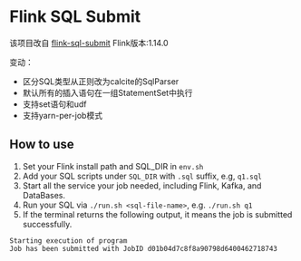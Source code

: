 # Flink SQL Submit
该项目改自 [flink-sql-submit](https://github.com/wuchong/flink-sql-submit)
Flink版本:1.14.0

变动：
- 区分SQL类型从正则改为calcite的SqlParser
- 默认所有的插入语句在一组StatementSet中执行
- 支持set语句和udf
- 支持yarn-per-job模式

## How to use

1. Set your Flink install path and SQL_DIR in `env.sh`
2. Add your SQL scripts under `SQL_DIR` with `.sql` suffix, e.g, `q1.sql`
3. Start all the service your job needed, including Flink, Kafka, and DataBases.
3. Run your SQL via `./run.sh <sql-file-name>`, e.g. `./run.sh q1`
4. If the terminal returns the following output, it means the job is submitted successfully.

```
Starting execution of program
Job has been submitted with JobID d01b04d7c8f8a90798d6400462718743
```



